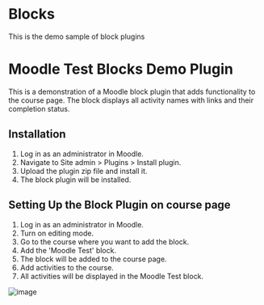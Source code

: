 # Blocks
This is the demo sample of block plugins
# Moodle Test Blocks Demo Plugin

This is a demonstration of a Moodle block plugin that adds functionality to the course page. The block displays all activity names with links and their completion status.

## Installation

1. Log in as an administrator in Moodle.
2. Navigate to Site admin > Plugins > Install plugin.
3. Upload the plugin zip file and install it.
4. The block plugin will be installed.

## Setting Up the Block Plugin on course page

1. Log in as an administrator in Moodle.
2. Turn on editing mode.
3. Go to the course where you want to add the block.
4. Add the 'Moodle Test' block.
5. The block will be added to the course page.
6. Add activities to the course.
7. All activities will be displayed in the Moodle Test block.

![image](https://github.com/vrajkulshrestha/Blocks/assets/30457191/a2fbbba7-ba89-45d6-b851-7662ebffca3a)
